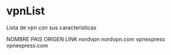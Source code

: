 # vpnList
Lista de vpn con sus características

NOMBRE         PAIS ORIGEN         LINK
nordvpn                            nordvpn.com
vpnexpress                         vpnexpress.com
